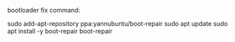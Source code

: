 bootloader fix command:

sudo add-apt-repository ppa:yannubuntu/boot-repair
sudo apt update
sudo apt install -y boot-repair
boot-repair